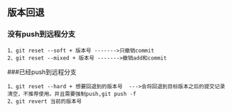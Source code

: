 ## 版本回退
### 没有push到远程分支
```text
1、git reset --soft + 版本号 ------->只撤销commit
2、git reset --mixed + 版本号 ------->撤销add和commit
```
###已经push到远程分支
```text
1、git reset --hard + 想要回退到的版本号  --->会将回退到目标版本之后的提交记录清空，不推荐使用。并且需要强制push,git push -f
2、git revert 当前的版本号
```
